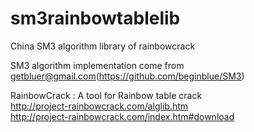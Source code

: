 # sm3rainbowtablelib
China SM3 algorithm library of rainbowcrack

SM3 algorithm implementation come from getbluer@gmail.com(https://github.com/beginblue/SM3)

RainbowCrack : A tool for Rainbow table crack  
http://project-rainbowcrack.com/alglib.htm   
http://project-rainbowcrack.com/index.htm#download
